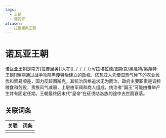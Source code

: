```yaml
---
tags:
  - 王朝
  - 诺瓦亚
aliases:
  - 拉普里奥王朝
---
```

# 诺瓦亚王朝

诺瓦亚王朝是南方[拉普里奥]]人在[[../../../../zh/拉埃拉德/图斯克/黑蔑特/黑蔑特王朝]]晚期通过战争攻陷黑蔑特后建立的政权。诺瓦亚人凭借湿热气候下的农业优势和贸易顺差，国力反超图斯克。其统治风格追求无为而治，政府主要职责是调控粮食和劳役，贵族风气减弱，上层由军阀和商人组成，统治者“国王”可能由推举产生并有固定任期。王朝最终因末代“皇帝”在征伐咕洛族的途中去世而衰落。

## 关联词条

| 关联  | 词条  |
| --- | --- |
|     |     |
